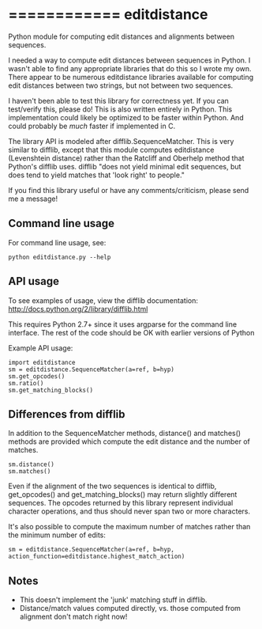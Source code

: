 ============
editdistance
============

Python module for computing edit distances and alignments between sequences.

I needed a way to compute edit distances between sequences in Python.  I wasn't able to find any appropriate libraries that do this so I wrote my own.  There appear to be numerous editdistance libraries available for computing edit distances between two strings, but not between two sequences.

I haven't been able to test this library for correctness yet.  If you can test/verify this, please do!  This is also written entirely in Python.  This implementation could likely be optimized to be faster within Python.  And could probably be *much* faster if implemented in C.

The library API is modeled after difflib.SequenceMatcher.  This is very similar to difflib, except that this module computes editdistance (Levenshtein distance) rather than the Ratcliff and Oberhelp method that Python's difflib uses.  difflib "does not yield minimal edit sequences, but does tend to yield matches that 'look right' to people."

If you find this library useful or have any comments/criticism, please send me a message!


Command line usage
------------------

For command line usage, see:

    python editdistance.py --help


API usage
---------

To see examples of usage, view the difflib documentation:
http://docs.python.org/2/library/difflib.html

This requires Python 2.7+ since it uses argparse for the command line interface.  The rest of the code should be OK with earlier versions of Python

Example API usage:

    import editdistance
    sm = editdistance.SequenceMatcher(a=ref, b=hyp)
    sm.get_opcodes()
    sm.ratio()
    sm.get_matching_blocks()


Differences from difflib
------------------------

In addition to the SequenceMatcher methods, distance() and matches() methods are provided which compute the edit distance and the number of matches.

    sm.distance()
    sm.matches()

Even if the alignment of the two sequences is identical to difflib, get_opcodes() and get_matching_blocks() may return slightly different sequences.  The opcodes returned by this library represent individual character operations, and thus should never span two or more characters.

It's also possible to compute the maximum number of matches rather than the minimum number of edits:

    sm = editdistance.SequenceMatcher(a=ref, b=hyp, action_function=editdistance.highest_match_action)


Notes
-----

 * This doesn't implement the 'junk' matching stuff in difflib.
 * Distance/match values computed directly, vs. those computed from alignment don't match right now!





